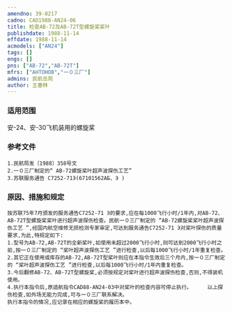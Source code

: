 ```yaml
---
amendno: 39-0217  
cadno: CAD1988-AN24-06  
title: 检查AB-72及AB-72T型螺旋桨桨叶  
publishdate: 1988-11-14  
effdate: 1988-11-14  
acmodels: ["AN24"]  
tags: []  
engs: []  
pns: ["AB-72","AB-72T"]  
mfrs: ["AHTOHOB","一０三厂"]  
admins: 民航总局  
author: 王春林  
---
```

  
### 适用范围  
安-24、安-30飞机装用的螺旋桨  
  
<!--more-->  
### 参考文件  
    1.民航局发〔1988〕358号文  
    2.一０三厂制定的“ AB-72螺旋桨叶超声波探伤工艺”  
    3.苏联服务通告 C7252-71Э(67101562АБ、Э )  
  
### 原因、措施和规定  
    按苏联75年7月颁发的服务通告C7252-71 Э的要求,应在每1000飞行小时/1年内,对AB-72、AB-72T型螺旋桨桨叶进行超声波探伤检查。民航一０三厂制定的 “AB-72螺旋桨桨叶超声波探伤工艺 ”,经国内航空维修无损检测专家审定,可达到服务通告C7252-71 Э对桨叶探伤的质量要求,为此,特规定如下:  
    1.型号为AB-72,AB-72T的全新桨叶,如使用未超过2000飞行小时,则可达到2000飞行小时之前,按一０三厂制定的 “桨叶超声波探伤工艺 ”进行检查,以后每1000飞行小时/1年重复检查。  
    2.其它正在使用或库存的AB-72,AB-72T型桨叶则应在本指令生效后三个月内,按一０三厂制定的 “桨叶超声波探伤工艺 ”进行检查,以后每1000飞行小时/1年内重复检查。   
    3.今后翻修AB-72、AB-72T型螺旋桨,必须按规定对桨叶进行超声波探伤检查,否则,不得装机使用。  
    4.执行本指令后,原适航指令CAD88-AN24-03中对桨叶的检查内容可停止执行。     以上探伤检查,如外场无能力完成,可与一０三厂联系解决。   
    执行本指令的情况,应记录在相应的螺旋桨的履历本中。  
